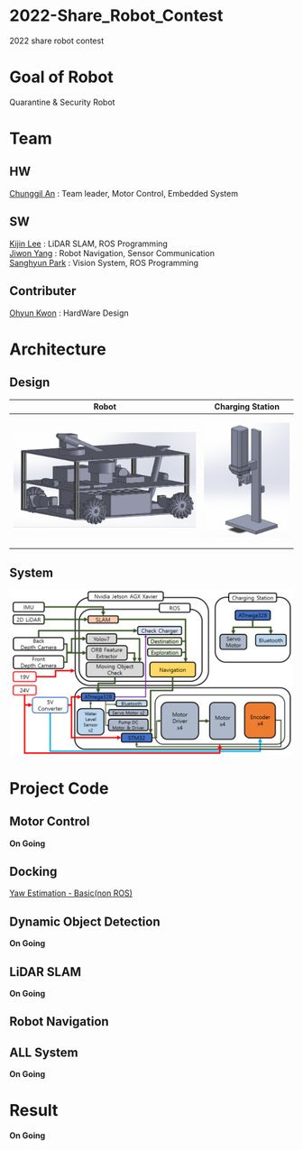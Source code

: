 # 2022-Share_Robot_Contest
2022 share robot contest  

# Goal of Robot
Quarantine & Security Robot

# Team
## HW
[Chunggil An](https://github.com/chunggilan) : Team leader, Motor Control, Embedded System  
## SW
[Kijin Lee](https://github.com/Daidalos99) : LiDAR SLAM, ROS Programming  
[Jiwon Yang](https://github.com/ynji1) : Robot Navigation, Sensor Communication  
[Sanghyun Park](https://github.com/SanghyunPark01) : Vision System, ROS Programming
## Contributer 
[Ohyun Kwon](https://github.com/OhyunKwon99) : HardWare Design

# Architecture
## Design
|Robot|Charging Station|
|:--:|:--:|
|<p align="center"><img src="image/HW_Robot.png" width="800px"></p> |<p align="center"><img src="image/HW_Charger.png" width="300px"></p> |

## System
<p align="center"><img src="image/System_Architecture.png" width="800px"></p>  

# Project Code 
## Motor Control
**On Going** 
## Docking
[Yaw Estimation - Basic(non ROS)](https://github.com/SanghyunPark01/Yaw-Estimation)

## Dynamic Object Detection
**On Going** 

## LiDAR SLAM
**On Going** 

## Robot Navigation

## ALL System
**On Going** 

# Result
**On Going**